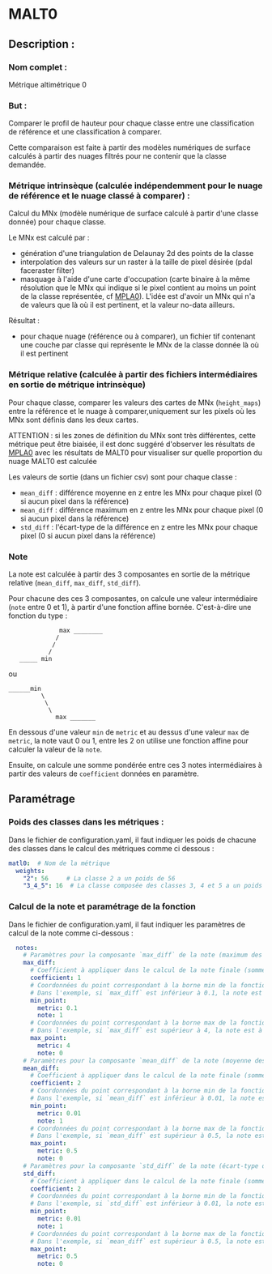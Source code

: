 # MALT0

## Description :

### Nom complet :

Métrique altimétrique 0

### But :

Comparer le profil de hauteur pour chaque classe entre une classification de référence et une classification à comparer.

Cette comparaison est faite à partir des modèles numériques de surface calculés à partir
des nuages filtrés pour ne contenir que la classe demandée.

### Métrique intrinsèque (calculée indépendemment pour le nuage de référence et le nuage classé à comparer) :

Calcul du MNx (modèle numérique de surface calculé à partir d'une classe donnée) pour chaque classe.

Le MNx est calculé par :
- génération d'une triangulation de Delaunay 2d des points de la classe
- interpolation des valeurs sur un raster à la taille de pixel désirée (pdal faceraster filter)
- masquage à l'aide d'une carte d'occupation (carte binaire à la même résolution que le MNx qui indique si le pixel contient au moins un point de la classe représentée, cf [MPLA0](./mpla0.md)). L'idée est d'avoir un MNx qui n'a de valeurs que là où il est pertinent, et la valeur no-data ailleurs.

Résultat :
- pour chaque nuage (référence ou à comparer), un fichier tif contenant une couche par
classe qui représente le MNx de la classe donnée là où il est pertinent

### Métrique relative (calculée à partir des fichiers intermédiaires en sortie de métrique intrinsèque)

Pour chaque classe, comparer les valeurs des cartes de MNx (`height_maps`) entre la référence et le
nuage à comparer,uniquement sur les pixels où les MNx sont définis dans les deux cartes.

ATTENTION : si les zones de définition du MNx sont très différentes, cette métrique peut être biaisée,
il est donc suggéré d'observer les résultats de [MPLA0](./mpla0.md) avec les résultats de MALT0 pour
visualiser sur quelle proportion du nuage MALT0 est calculée

Les valeurs de sortie (dans un fichier csv) sont pour chaque classe :
- `mean_diff` : différence moyenne en z entre les MNx pour chaque pixel (0 si aucun pixel dans la référence)
- `mean_diff` : différence maximum en z entre les MNx pour chaque pixel (0 si aucun pixel dans la référence)
- `std_diff` : l'écart-type de la différence en z entre les MNx pour chaque pixel (0 si aucun pixel dans la référence)

### Note

La note est calculée à partir des 3 composantes en sortie de la métrique relative (`mean_diff`, `max_diff`, `std_diff`).

Pour chacune des ces 3 composantes, on calcule une valeur intermédiaire (`note` entre 0 et 1), à partir d'une fonction affine bornée. C'est-à-dire une fonction du type :

```
              max ________
             /
            /
           /
   _____ min
```

ou
```
______min
         \
          \
           \
             max _______
```

En dessous d'une valeur `min` de `metric` et au dessus d'une valeur `max` de `metric`, la note vaut 0 ou 1, entre les 2 on utilise une fonction affine pour calculer la valeur de la `note`.

Ensuite, on calcule une somme pondérée entre ces 3 notes intermédiaires à partir des valeurs de `coefficient` données en paramètre.

## Paramétrage

### Poids des classes dans les métriques :

Dans le fichier de configuration.yaml, il faut indiquer les poids de chacune des classes dans le calcul des métriques comme ci dessous :
```yaml
matl0:  # Nom de la métrique
  weights:
    "2": 56     # La classe 2 a un poids de 56
    "3_4_5": 16  # La classe composée des classes 3, 4 et 5 a un poids de 16
```

### Calcul de la note et paramétrage de la fonction

Dans le fichier de configuration.yaml, il faut indiquer les paramètres de calcul de la note comme ci-dessous :

```yaml
  notes:
    # Paramètres pour la composante `max_diff` de la note (maximum des différences en z)
    max_diff:
      # Coefficient à appliquer dans le calcul de la note finale (somme pondérée)
      coefficient: 1
      # Coordonnées du point correspondant à la borne min de la fonction affine bornée (valeur de `metric` en dessous de laquelle `note` vaut toujours la valeur précisée ici)
      # Dans l'exemple, si `max_diff` est inférieur à 0.1, la note est à 1
      min_point:
        metric: 0.1
        note: 1
      # Coordonnées du point correspondant à la borne max de la fonction affine bornée (valeur de `metric` au dessus de laquelle `note` vaut toujours la valeur précisée ici)
      # Dans l'exemple, si `max_diff` est supérieur à 4, la note est à 0
      max_point:
        metric: 4
        note: 0
    # Paramètres pour la composante `mean_diff` de la note (moyenne des différences en z)
    mean_diff:
      # Coefficient à appliquer dans le calcul de la note finale (somme pondérée)
      coefficient: 2
      # Coordonnées du point correspondant à la borne min de la fonction affine bornée (valeur de `metric` en dessous de laquelle `note` vaut toujours la valeur précisée ici)
      # Dans l'exemple, si `mean_diff` est inférieur à 0.01, la note est à 1
      min_point:
        metric: 0.01
        note: 1
      # Coordonnées du point correspondant à la borne max de la fonction affine bornée (valeur de `metric` au dessus de laquelle `note` vaut toujours la valeur précisée ici)
      # Dans l'exemple, si `mean_diff` est supérieur à 0.5, la note est à 0
      max_point:
        metric: 0.5
        note: 0
    # Paramètres pour la composante `std_diff` de la note (écart-type des différences en z)
    std_diff:
      # Coefficient à appliquer dans le calcul de la note finale (somme pondérée)
      coefficient: 2
      # Coordonnées du point correspondant à la borne min de la fonction affine bornée (valeur de `metric` en dessous de laquelle `note` vaut toujours la valeur précisée ici)
      # Dans l'exemple, si `std_diff` est inférieur à 0.01, la note est à 1
      min_point:
        metric: 0.01
        note: 1
      # Coordonnées du point correspondant à la borne max de la fonction affine bornée (valeur de `metric` au dessus de laquelle `note` vaut toujours la valeur précisée ici)
      # Dans l'exemple, si `mean_diff` est supérieur à 0.5, la note est à 0
      max_point:
        metric: 0.5
        note: 0
   ```
